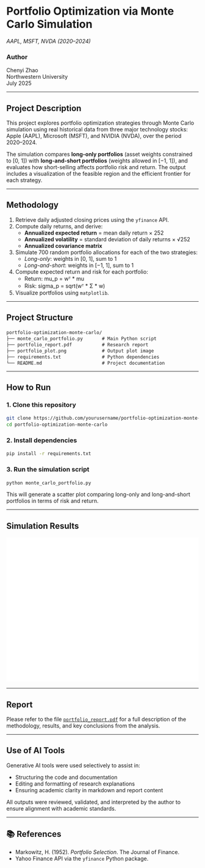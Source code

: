 
# Portfolio Optimization via Monte Carlo Simulation  
*AAPL, MSFT, NVDA (2020–2024)*

### Author  
Chenyi Zhao  
Northwestern University  
July 2025

---

## Project Description

This project explores portfolio optimization strategies through Monte Carlo simulation using real historical data from three major technology stocks: Apple (AAPL), Microsoft (MSFT), and NVIDIA (NVDA), over the period 2020–2024.

The simulation compares **long-only portfolios** (asset weights constrained to [0, 1]) with **long-and-short portfolios** (weights allowed in [−1, 1]), and evaluates how short-selling affects portfolio risk and return. The output includes a visualization of the feasible region and the efficient frontier for each strategy.

---

## Methodology

1. Retrieve daily adjusted closing prices using the `yfinance` API.
2. Compute daily returns, and derive:
   - **Annualized expected return** = mean daily return × 252  
   - **Annualized volatility** = standard deviation of daily returns × √252  
   - **Annualized covariance matrix**
3. Simulate 700 random portfolio allocations for each of the two strategies:
   - *Long-only*: weights in [0, 1], sum to 1  
   - *Long-and-short*: weights in [−1, 1], sum to 1
4. Compute expected return and risk for each portfolio:
   - Return: mu_p = wᵀ * mu  
   - Risk: sigma_p = sqrt(wᵀ * Σ * w)
5. Visualize portfolios using `matplotlib`.
---

## Project Structure

```
portfolio-optimization-monte-carlo/
├── monte_carlo_portfolio.py       # Main Python script
├── portfolio_report.pdf           # Research report
├── portfolio_plot.png             # Output plot image
├── requirements.txt               # Python dependencies
└── README.md                      # Project documentation
```

---

## How to Run

### 1. Clone this repository

```bash
git clone https://github.com/yourusername/portfolio-optimization-monte-carlo.git
cd portfolio-optimization-monte-carlo
```

### 2. Install dependencies

```bash
pip install -r requirements.txt
```

### 3. Run the simulation script

```bash
python monte_carlo_portfolio.py
```

This will generate a scatter plot comparing long-only and long-and-short portfolios in terms of risk and return.

---

## Simulation Results

![Portfolio Simulation Result](portfolio_plot.png)

---

## Report

Please refer to the file [`portfolio_report.pdf`](./portfolio_report.pdf) for a full description of the methodology, results, and key conclusions from the analysis.

---

## Use of AI Tools

Generative AI tools were used selectively to assist in:
- Structuring the code and documentation
- Editing and formatting of research explanations
- Ensuring academic clarity in markdown and report content

All outputs were reviewed, validated, and interpreted by the author to ensure alignment with academic standards.

---

## 📚 References

- Markowitz, H. (1952). *Portfolio Selection*. The Journal of Finance.
- Yahoo Finance API via the `yfinance` Python package.
